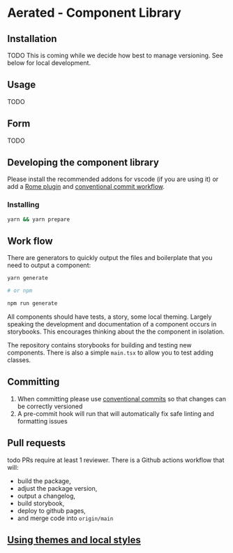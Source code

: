 # Aerated - Component Library

## Installation

TODO This is coming while we decide how best to manage versioning. See below for local development.

<!--
```bash
npm install --save @aerian-studios/aerated@0.0.1
# or
yarn add @aerian-studios/aerated@0.0.1
``` -->

## Usage

TODO

## Form

TODO

## Developing the component library

Please install the recommended addons for vscode (if you are using it) or add a [Rome plugin](https://rome.tools/) and [conventional commit workflow](<(https://www.conventionalcommits.org/en/v1.0.0/)>).

### Installing

```bash
yarn && yarn prepare
```

## Work flow

There are generators to quickly output the files and boilerplate that you need to output a component:

```bash
yarn generate

# or npm

npm run generate
```

All components should have tests, a story, some local theming. Largely speaking the development and documentation of a component occurs in storybooks. This encourages thinking about the the component in isolation.

The repository contains storybooks for building and testing new components. There is also a simple `main.tsx` to allow you to test adding classes.

## Committing

1. When committing please use [conventional commits](https://www.conventionalcommits.org/en/v1.0.0/) so that changes can be correctly versioned
2. A pre-commit hook will run that will automatically fix safe linting and formatting issues

## Pull requests

todo PRs require at least 1 reviewer. There is a Github actions workflow that will:

- build the package,
- adjust the package version,
- output a changelog,
- build storybook,
- deploy to github pages,
- and merge code into `origin/main`

## [Using themes and local styles](./src/styles/README.md)
